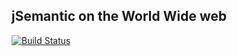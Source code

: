 ## jSemantic on the World Wide web


[![Build Status](https://travis-ci.org/jSemantic-software/jsemantic-software.github.io.svg?branch=master)](https://travis-ci.org/jSemantic-software/jsemantic-software.github.io)
